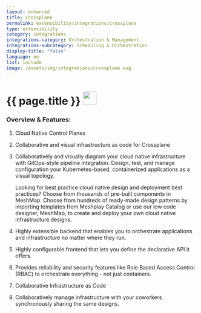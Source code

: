 ```yaml
---
layout: enhanced
title: Crossplane
permalink: extensibility/integrations/crossplane
type: extensibility
category: integrations
integrations-category: Orchestration & Management
integrations-subcategory: Scheduling & Orchestration
display-title: "false"
language: en
list: include
image: /assets/img/integrations/crossplane.svg
---
```


<h1>{{ page.title }} <img src="{{ page.image }}" style="width: 35px; height: 35px;" /></h1>


<!-- This needs replaced with the Category property, not the sub-category.
 #### About: Cloud Native Control Planes -->

### Overview & Features:

1. Cloud Native Control Planes

2. Collaborative and visual infrastructure as code for Crossplane

4. 
    Collaboratively and visually diagram your cloud native infrastructure with GitOps-style pipeline integration. Design, test, and manage configuration your Kubernetes-based, containerized applications as a visual topology.



    Looking for best practice cloud native design and deployment best practices? Choose from thousands of pre-built components in MeshMap. Choose from hundreds of ready-made design patterns by importing templates from Meshplay Catalog or use our low code designer, MeshMap, to create and deploy your own cloud native infrastructure designs.



5. Highly extensible backend that enables you to orchestrate applications and infrastructure no matter where they run.

6. Highly configurable frontend that lets you define the declarative API it offers.

7. Provides reliability and security features like Role Based Access Control (RBAC) to orchestrate everything - not just containers.

8. Collaborative Infrastructure as Code

9. Collaboratively manage infrastructure with your coworkers synchronously sharing the same designs.

